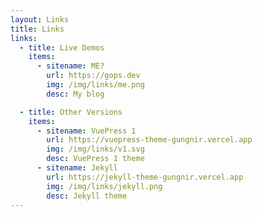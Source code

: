 ```yaml
---
layout: Links
title: Links
links:
  - title: Live Demos
    items:
      - sitename: ME?
        url: https://gops.dev
        img: /img/links/me.png
        desc: My blog

  - title: Other Versions
    items:
      - sitename: VuePress 1
        url: https://vuepress-theme-gungnir.vercel.app
        img: /img/links/v1.svg
        desc: VuePress 1 theme
      - sitename: Jekyll
        url: https://jekyll-theme-gungnir.vercel.app
        img: /img/links/jekyll.png
        desc: Jekyll theme
---
```

